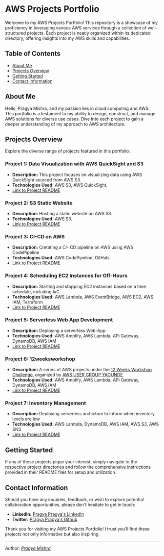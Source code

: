 # AWS Projects Portfolio

Welcome to my AWS Projects Portfolio! This repository is a showcase of my proficiency in leveraging various AWS services through a collection of well-structured projects. Each project is neatly organized within its dedicated directory, offering insights into my AWS skills and capabilities.

## Table of Contents

- [About Me](#about-me)
- [Projects Overview](#projects-overview)
- [Getting Started](#getting-started)
- [Contact Information](#contact-information)

## About Me

Hello, Pragya Mishra, and my passion lies in cloud computing and AWS. This portfolio is a testament to my ability to design, construct, and manage AWS solutions for diverse use cases. Dive into each project to gain a deeper understanding of my approach to AWS architecture.

## Projects Overview

Explore the diverse range of projects featured in this portfolio:

### Project 1: Data Visualization with AWS QuickSight and S3

- **Description:** This project focuses on visualizing data using AWS QuickSight sourced from AWS S3.
- **Technologies Used:** AWS S3, AWS QuickSight.
- [Link to Project README](/Data%20Visualization%20with%20QuickSight%20and%20S3/README.md)

### Project 2: S3 Static Website

- **Description:** Hosting a static website on AWS S3.
- **Technologies Used:** AWS S3.
- [Link to Project README](/S3%20Static%20Website/README.md)

### Project 3: CI-CD on AWS

- **Description:** Cretating a CI- CD pipeline on AWS using AWS CodePipeline
- **Technologies Used:** AWS CodePipeline, GitHub.
- [Link to Project README](/CI-CD%20Pipeline/README.md)

### Project 4: Scheduling EC2 Instances for Off-Hours

- **Description:** Starting and stopping EC2 instances based on a time schedule, including IaC
- **Technologies Used:** AWS Lambda, AWS EventBridge, AWS EC2, AWS IAM, Terraform
- [Link to Project README](/Lambda/Start-Stop-EC2/README.md)

### Project 5: Serverless Web App Development

- **Description:** Deploying a serverless Web-App
- **Technologies Used:** AWS Amplify, AWS Lambda, API Gateway, DynamoDB, AWS IAM
- [Link to Project README](/Amplify/README.md)

### Project 6: 12weeksworkshop

- **Description:** A series of AWS projects under the [12 Weeks Workshop Challenge](https://12weeksworkshops.com/), organized by [AWS USER GROUP YAOUNDE](https://www.linkedin.com/company/aws-user-group-yaounde/)
- **Technologies Used:** AWS Amplify, AWS Lambda, API Gateway, DynamoDB, AWS IAM
- [Link to Project README](/12weeksworkshop/README.md)

### Project 7: Inventory Management

- **Description:** Deploying serverless archicture to inform when inventory levels are low
- **Technologies Used:** AWS Lambda, DynamoDB, AWS IAM, AWS S3, AWS SNS
- [Link to Project README](/inventory/README.md)

## Getting Started

If any of these projects pique your interest, simply navigate to the respective project directories and follow the comprehensive instructions provided in their README files for setup and utilization.

## Contact Information

Should you have any inquiries, feedback, or wish to explore potential collaboration opportunities, please don't hesitate to get in touch:

- **LinkedIn:** [Pragya Pragya's LinkedIn](https://www.linkedin.com/in/pragyamishr/)
- **Twitter:** [Pragya Pragya's Github](https://github.com/pragyamishra56)

Thank you for visiting my AWS Projects Portfolio! I trust you'll find these projects not only informative but also inspiring.

---

*Author: [Pragya Mishra](https://www.linkedin.com/in/pragyamishr/)*
